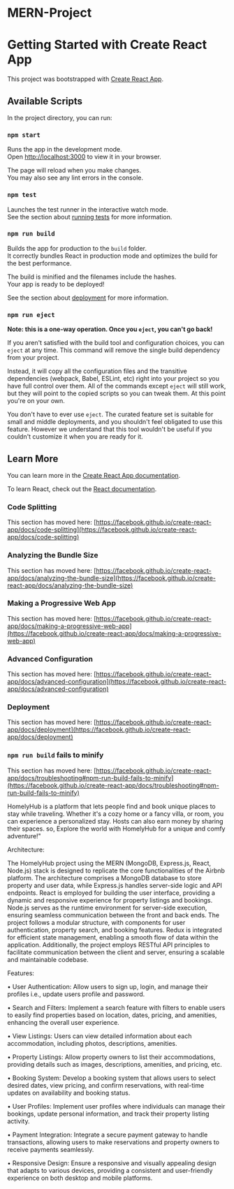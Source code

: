 # MERN-Project
 
# Getting Started with Create React App

This project was bootstrapped with [Create React App](https://github.com/facebook/create-react-app).

## Available Scripts

In the project directory, you can run:

### `npm start`

Runs the app in the development mode.\
Open [http://localhost:3000](http://localhost:3000) to view it in your browser.

The page will reload when you make changes.\
You may also see any lint errors in the console.

### `npm test`

Launches the test runner in the interactive watch mode.\
See the section about [running tests](https://facebook.github.io/create-react-app/docs/running-tests) for more information.

### `npm run build`

Builds the app for production to the `build` folder.\
It correctly bundles React in production mode and optimizes the build for the best performance.

The build is minified and the filenames include the hashes.\
Your app is ready to be deployed!

See the section about [deployment](https://facebook.github.io/create-react-app/docs/deployment) for more information.

### `npm run eject`

**Note: this is a one-way operation. Once you `eject`, you can't go back!**

If you aren't satisfied with the build tool and configuration choices, you can `eject` at any time. This command will remove the single build dependency from your project.

Instead, it will copy all the configuration files and the transitive dependencies (webpack, Babel, ESLint, etc) right into your project so you have full control over them. All of the commands except `eject` will still work, but they will point to the copied scripts so you can tweak them. At this point you're on your own.

You don't have to ever use `eject`. The curated feature set is suitable for small and middle deployments, and you shouldn't feel obligated to use this feature. However we understand that this tool wouldn't be useful if you couldn't customize it when you are ready for it.

## Learn More

You can learn more in the [Create React App documentation](https://facebook.github.io/create-react-app/docs/getting-started).

To learn React, check out the [React documentation](https://reactjs.org/).

### Code Splitting

This section has moved here: [https://facebook.github.io/create-react-app/docs/code-splitting](https://facebook.github.io/create-react-app/docs/code-splitting)

### Analyzing the Bundle Size

This section has moved here: [https://facebook.github.io/create-react-app/docs/analyzing-the-bundle-size](https://facebook.github.io/create-react-app/docs/analyzing-the-bundle-size)

### Making a Progressive Web App

This section has moved here: [https://facebook.github.io/create-react-app/docs/making-a-progressive-web-app](https://facebook.github.io/create-react-app/docs/making-a-progressive-web-app)

### Advanced Configuration

This section has moved here: [https://facebook.github.io/create-react-app/docs/advanced-configuration](https://facebook.github.io/create-react-app/docs/advanced-configuration)

### Deployment

This section has moved here: [https://facebook.github.io/create-react-app/docs/deployment](https://facebook.github.io/create-react-app/docs/deployment)

### `npm run build` fails to minify

This section has moved here: [https://facebook.github.io/create-react-app/docs/troubleshooting#npm-run-build-fails-to-minify](https://facebook.github.io/create-react-app/docs/troubleshooting#npm-run-build-fails-to-minify)


HomelyHub is a platform that lets people find and book unique places to 
stay while traveling. Whether it's a cozy home or a fancy villa, or room, you 
can experience a personalized stay. Hosts can also earn money by sharing 
their spaces. so, Explore the world with HomelyHub for a unique and comfy 
adventure!" 

 
Architecture: 
 
The HomelyHub project using the MERN (MongoDB, Express.js, React, Node.js) 
stack is designed to replicate the core functionalities of the Airbnb platform. The 
architecture comprises a MongoDB database to store property and user data, while 
Express.js handles server-side logic and API endpoints. React is employed for building 
the user interface, providing a dynamic and responsive experience for property listings 
and bookings. Node.js serves as the runtime environment for server-side execution, 
ensuring seamless communication between the front and back ends. The project 
follows a modular structure, with components for user authentication, property search, 
and booking features. Redux is integrated for efficient state management, enabling a 
smooth flow of data within the application. Additionally, the project employs RESTful 
API principles to facilitate communication between the client and server, ensuring a 
scalable and maintainable codebase.  
 
 
Features: 
 
 
• User Authentication: Allow users to sign up, login, and manage their profiles 
i.e., update users profile and password. 
 
• Search and Filters: Implement a search feature with filters to enable users to 
easily find properties based on location, dates, pricing, and amenities, enhancing 
the overall user experience. 
 
• View Listings: Users can view detailed information about each 
accommodation, including photos, descriptions, amenities. 
 
• Property Listings: Allow property owners to list their accommodations, 
providing details such as images, descriptions, amenities, and pricing, etc. 
 
• Booking System: Develop a booking system that allows users to select desired 
dates, view pricing, and confirm reservations, with real-time updates on 
availability and booking status. 
 
• User Profiles: Implement user profiles where individuals can manage their 
bookings, update personal information, and track their property listing activity. 
 
• Payment Integration: Integrate a secure payment gateway to handle 
transactions, allowing users to make reservations and property owners to receive 
payments seamlessly. 
 
• Responsive Design: Ensure a responsive and visually appealing design that 
adapts to various devices, providing a consistent and user-friendly experience 
on both desktop and mobile platforms. 
 
